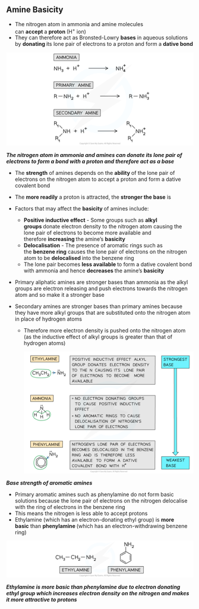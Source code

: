 Amine Basicity
--------------

* The nitrogen atom in ammonia and amine molecules can <b>accept </b>a <b>proton </b>(H<sup>+</sup> ion)
* They can therefore act as Bronsted-Lowry <b>bases</b> in aqueous solutions by <b>donating </b>its lone pair of electrons to a proton and form a <b>dative bond</b>

![Nitrogen Compounds - Ammonia and Amines as Bases, downloadable AS & A Level Chemistry revision notes](7.6-Nitrogen-Compounds-Ammonia-and-Amines-as-Bases.png)

<i><b>The nitrogen atom in ammonia and amines can donate its lone pair of electrons to form a bond with a proton and therefore act as a base</b></i>

* The <b>strength</b> of amines depends on the <b>ability </b>of the lone pair of electrons on the nitrogen atom to accept a proton and form a dative covalent bond
* The <b>more readily</b> a proton is attracted, the <b>stronger the base</b> is
* Factors that may affect the <b>basicity </b>of amines include:

  + <b>Positive inductive effect</b> - Some groups such as <b>alkyl groups </b>donate electron density to the nitrogen atom causing the lone pair of electrons to become more available and therefore <b>increasing </b>the amine’s <b>basicity</b>
  + <b>Delocalisation</b> - The presence of aromatic rings such as the <b>benzene ring</b> causes the lone pair of electrons on the nitrogen atom to be <b>delocalised </b>into the benzene ring
  + The lone pair becomes <b>less available </b>to form a dative covalent bond with ammonia and hence <b>decreases </b>the amine’s <b>basicity</b>
* Primary aliphatic amines are stronger bases than ammonia as the alkyl groups are electron releasing and push electrons towards the nitrogen atom and so make it a stronger base
* Secondary amines are stronger bases than primary amines because they have more alkyl groups that are substituted onto the nitrogen atom in place of hydrogen atoms

  + Therefore more electron density is pushed onto the nitrogen atom (as the inductive effect of alkyl groups is greater than that of hydrogen atoms)

    ![Nitrogen Compounds - Strength of Bases, downloadable AS & A Level Chemistry revision notes](7.6-Nitrogen-Compounds-Strength-of-Bases.png)

<i><b>Base strength of aromatic amines</b></i>

* Primary aromatic amines such as phenylamine do not form basic solutions because the lone pair of electrons on the nitrogen delocalise with the ring of electrons in the benzene ring
* This means the nitrogen is less able to accept protons
* Ethylamine (which has an electron-donating ethyl group) is <b>more basic</b> than <b>phenylamine </b>(which has an electron-withdrawing benzene ring)

![Nitrogen Compounds - Ethylamine _ Phenylamine, downloadable AS & A Level Chemistry revision notes](7.6-Nitrogen-Compounds-Ethylamine-_-Phenylamine.png)

<i><b>Ethylamine is more basic than phenylamine due to electron donating ethyl group which increases electron density on the nitrogen and makes it more attractive to protons</b></i>